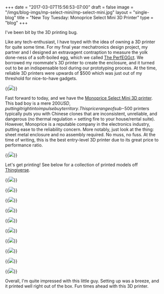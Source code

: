+++
date = "2017-03-07T15:56:53-07:00"
draft = false
image = "/imgs/blog-imgs/mp-select-mini/mp-select-mini.jpg"
layout = "single-blog"
title = "New Toy Tuesday: Monoprice Select Mini 3D Printer"
type = "blog"
+++

I've been bit by the 3D printing bug.

Like any tech-enthusiast, I have toyed with the idea of owning a 3D printer for quite some time. For my final year mechatronics design project, my partner and I designed an extravagent contraption to measure the yolk done-ness of a soft-boiled egg, which we called [The PerfEGGct](http://justinmklam.com/projects/mecha/perfeggct/). We borrowed my roommate's 3D printer to create the enclosure, and it turned out to be an indispensable tool during our prototyping process. At the time, reliable 3D printers were upwards of $500 which was just out of my threshold for nice-to-have gadgets. 

{{<img caption="Your everyday solution for perfect soft-boiled eggs: The PerfEGGct"
src="http://justinmklam.com/imgs/perfeggct/IMG_0407.JPG" >}}

Fast forward to today, and we have the [Monoprice Select Mini 3D printer](https://www.monoprice.com/product?p_id=15365). This bad boy is a mere $200 USD, putting it right into impulse buy territory. This price range of sub-$500 printers typically puts you with Chinese clones that are inconsistent, unreliable, and dangerous (no thermal regulation = setting fire to your house/rental suite). However, Monoprice is a reputable company in the electronics industry, putting ease to the reliability concern. More notably, just look at the thing: sheet metal enclosure and no assembly required. No muss, no fuss. At the time of writing, this is the best entry-level 3D printer due to its great price to performance ratio.

{{<img caption="Product images of the MP Select Mini" src="/imgs/blog-imgs/mp-select-mini/mp-select-mini-product.jpg" >}}

Let's get printing! See below for a collection of printed models off [Thingiverse](https://www.thingiverse.com/).

{{<img caption="Calibration cube to test dimensional accuracy. A little off of 20mm due to bulging at the corners." src="/imgs/blog-imgs/mp-select-mini/IMG_20170310_082445.jpg" >}}

{{<img caption="Overhang test looking good." src="/imgs/blog-imgs/mp-select-mini/IMG_20170306_163656.jpg" >}}

{{<img caption="Pebble charging stand." src="/imgs/blog-imgs/mp-select-mini/IMG_20170306_211119.jpg" >}}

{{<img caption="Zoomed in on the base of the stand. Quality is quite impressive." src="/imgs/blog-imgs/mp-select-mini/IMG_20170306_211720.jpg" >}}

{{<img caption="Hard drive cable organizer." src="/imgs/blog-imgs/mp-select-mini/IMG_20170306_215542.jpg" >}}

{{<img caption="Raspberry Pi case." src="/imgs/blog-imgs/mp-select-mini/IMG_20170308_230642.jpg" >}}

{{<img caption="Fancy desk organizer." src="/imgs/blog-imgs/mp-select-mini/IMG_20170314_193727.jpg" >}}

{{<img caption="Fancy desk organizer: Nerdy style." src="/imgs/blog-imgs/mp-select-mini/IMG_20170317_170438.jpg" >}}

{{<img caption="Extravagant business card dispenser" src="/imgs/blog-imgs/mp-select-mini/IMG_20170314_212438.jpg" >}}

{{<img caption="Stylus holder for Surface Pro 4 pen." src="/imgs/blog-imgs/mp-select-mini/IMG_20170325_130430.jpg" >}}

Overall, I'm quite impressed with this little guy. Setting up was a breeze, and it printed well right out of the box. Fun times ahead with this 3D printer.